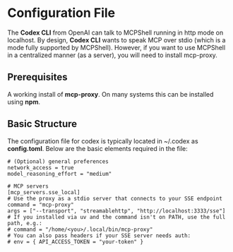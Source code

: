 # Configuration File

The **Codex CLI** from OpenAI can talk to MCPShell running in http mode on localhost. By design, **Codex CLI** wants to speak MCP over stdio (which is a mode fully supported by MCPShell). However, if you want to use MCPShell in a centralized manner (as a server), you will need to install mcp-proxy.

## Prerequisites

A working install of **mcp-proxy**. On many systems this can be installed using **npm**.

## Basic Structure

The configuration file for codex is typically located in ~/.codex as **config.toml**. Below are the basic elements required in the file:

```
# (Optional) general preferences
network_access = true
model_reasoning_effort = "medium"

# MCP servers
[mcp_servers.sse_local]
# Use the proxy as a stdio server that connects to your SSE endpoint
command = "mcp-proxy"
args = ["--transport", "streamablehttp", "http://localhost:3333/sse"]
# If you installed via uv and the command isn't on PATH, use the full path, e.g.:
# command = "/home/<you>/.local/bin/mcp-proxy"
# You can also pass headers if your SSE server needs auth:
# env = { API_ACCESS_TOKEN = "your-token" }
```
